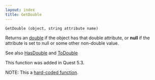 ```yaml
---
layout: index
title: GetDouble
---
```


    GetDouble (object, string attribute name)

Returns an [double](../types/double.html) if the object has that double attribute, or **null** if the attribute is set to null or some other non-double value.

See also [HasDouble](hasdouble.html) and [ToDouble](todouble.html)

This function was added in Quest 5.3.

NOTE: This a [hard-coded function](hardcoded.html).
